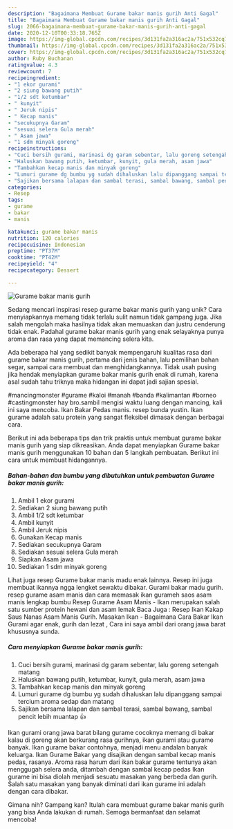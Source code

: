 ```yaml
---
description: "Bagaimana Membuat Gurame bakar manis gurih Anti Gagal"
title: "Bagaimana Membuat Gurame bakar manis gurih Anti Gagal"
slug: 2066-bagaimana-membuat-gurame-bakar-manis-gurih-anti-gagal
date: 2020-12-10T00:33:18.765Z
image: https://img-global.cpcdn.com/recipes/3d131fa2a316ac2a/751x532cq70/gurame-bakar-manis-gurih-foto-resep-utama.jpg
thumbnail: https://img-global.cpcdn.com/recipes/3d131fa2a316ac2a/751x532cq70/gurame-bakar-manis-gurih-foto-resep-utama.jpg
cover: https://img-global.cpcdn.com/recipes/3d131fa2a316ac2a/751x532cq70/gurame-bakar-manis-gurih-foto-resep-utama.jpg
author: Ruby Buchanan
ratingvalue: 4.3
reviewcount: 7
recipeingredient:
- "1 ekor gurami"
- "2 siung bawang putih"
- "1/2 sdt ketumbar"
- " kunyit"
- " Jeruk nipis"
- " Kecap manis"
- "secukupnya Garam"
- "sesuai selera Gula merah"
- " Asam jawa"
- "1 sdm minyak goreng"
recipeinstructions:
- "Cuci bersih gurami, marinasi dg garam sebentar, lalu goreng setengah matang"
- "Haluskan bawang putih, ketumbar, kunyit, gula merah, asam jawa"
- "Tambahkan kecap manis dan minyak goreng"
- "Lumuri gurame dg bumbu yg sudah dihaluskan lalu dipanggang sampai tercium aroma sedap dan matang"
- "Sajikan bersama lalapan dan sambal terasi, sambal bawang, sambal pencit lebih muantap 👍"
categories:
- Resep
tags:
- gurame
- bakar
- manis

katakunci: gurame bakar manis 
nutrition: 120 calories
recipecuisine: Indonesian
preptime: "PT37M"
cooktime: "PT42M"
recipeyield: "4"
recipecategory: Dessert

---
```



![Gurame bakar manis gurih](https://img-global.cpcdn.com/recipes/3d131fa2a316ac2a/751x532cq70/gurame-bakar-manis-gurih-foto-resep-utama.jpg)

Sedang mencari inspirasi resep gurame bakar manis gurih yang unik? Cara menyiapkannya memang tidak terlalu sulit namun tidak gampang juga. Jika salah mengolah maka hasilnya tidak akan memuaskan dan justru cenderung tidak enak. Padahal gurame bakar manis gurih yang enak selayaknya punya aroma dan rasa yang dapat memancing selera kita.

Ada beberapa hal yang sedikit banyak mempengaruhi kualitas rasa dari gurame bakar manis gurih, pertama dari jenis bahan, lalu pemilihan bahan segar, sampai cara membuat dan menghidangkannya. Tidak usah pusing jika hendak menyiapkan gurame bakar manis gurih enak di rumah, karena asal sudah tahu triknya maka hidangan ini dapat jadi sajian spesial.

#mancingmonster #gurame #kaloi #manah #banda #kalimantan #borneo #castingmonster hay bro.sambil mengisi waktu luang dengan mancing, kali ini saya mencoba. Ikan Bakar Pedas manis. resep bunda yustin. Ikan gurame adalah satu protein yang sangat fleksibel dimasak dengan berbagai cara.


Berikut ini ada beberapa tips dan trik praktis untuk membuat gurame bakar manis gurih yang siap dikreasikan. Anda dapat menyiapkan Gurame bakar manis gurih menggunakan 10 bahan dan 5 langkah pembuatan. Berikut ini cara untuk membuat hidangannya.

<!--inarticleads1-->

##### Bahan-bahan dan bumbu yang dibutuhkan untuk pembuatan Gurame bakar manis gurih:

1. Ambil 1 ekor gurami
1. Sediakan 2 siung bawang putih
1. Ambil 1/2 sdt ketumbar
1. Ambil  kunyit
1. Ambil  Jeruk nipis
1. Gunakan  Kecap manis
1. Sediakan secukupnya Garam
1. Sediakan sesuai selera Gula merah
1. Siapkan  Asam jawa
1. Sediakan 1 sdm minyak goreng


Lihat juga resep Gurame bakar manis madu enak lainnya. Resep ini juga membuat ikannya ngga lengket sewaktu dibakar. Gurami bakar madu gurih. resep gurame asam manis dan cara memasak ikan gurameh saos asam manis lengkap bumbu Resep Gurame Asam Manis - Ikan merupakan salah satu sumber protein hewani dan asam lemak Baca Juga : Resep Ikan Kakap Saus Nanas Asam Manis Gurih. Masakan Ikan - Bagaimana Cara Bakar Ikan Gurami agar enak, gurih dan lezat , Cara ini saya ambil dari orang jawa barat khususnya sunda. 

<!--inarticleads2-->

##### Cara menyiapkan Gurame bakar manis gurih:

1. Cuci bersih gurami, marinasi dg garam sebentar, lalu goreng setengah matang
1. Haluskan bawang putih, ketumbar, kunyit, gula merah, asam jawa
1. Tambahkan kecap manis dan minyak goreng
1. Lumuri gurame dg bumbu yg sudah dihaluskan lalu dipanggang sampai tercium aroma sedap dan matang
1. Sajikan bersama lalapan dan sambal terasi, sambal bawang, sambal pencit lebih muantap 👍


Ikan gurami orang jawa barat bilang gurame cocoknya memang di bakar kalau di goreng akan berkurang rasa gurihnya, ikan gurami atau gurame banyak. Ikan gurame bakar contohnya, menjadi menu andalan banyak keluarga. Ikan Gurame Bakar yang disajikan dengan sambal kecap manis pedas, rasanya. Aroma rasa harum dari ikan bakar gurame tentunya akan menggugah selera anda, ditambah dengan sambal kecap pedas Ikan gurame ini bisa diolah menjadi sesuatu masakan yang berbeda dan gurih. Salah satu masakan yang banyak diminati dari ikan gurame ini adalah dengan cara dibakar. 

Gimana nih? Gampang kan? Itulah cara membuat gurame bakar manis gurih yang bisa Anda lakukan di rumah. Semoga bermanfaat dan selamat mencoba!
